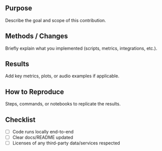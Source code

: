 ## Purpose
Describe the goal and scope of this contribution.

## Methods / Changes
Briefly explain what you implemented (scripts, metrics, integrations, etc.).

## Results
Add key metrics, plots, or audio examples if applicable.

## How to Reproduce
Steps, commands, or notebooks to replicate the results.

## Checklist
- [ ] Code runs locally end-to-end
- [ ] Clear docs/README updated
- [ ] Licenses of any third-party data/services respected
